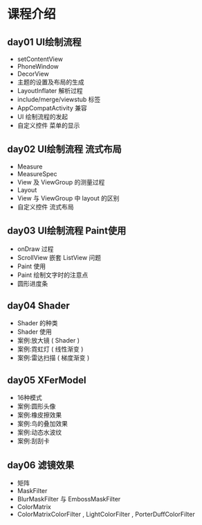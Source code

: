 # 课程介绍 #
## day01 UI绘制流程 ##
- setContentView
- PhoneWindow
- DecorView
- 主题的设置及布局的生成
- LayoutInflater 解析过程
- include/merge/viewstub 标签
- AppCompatActivity 兼容
- UI 绘制流程的发起
- 自定义控件 菜单的显示

## day02 UI绘制流程 流式布局 ##
- Measure
- MeasureSpec 
- View 及 ViewGroup 的测量过程
- Layout
- View 与 ViewGroup 中 layout 的区别
- 自定义控件 流式布局

## day03 UI绘制流程 Paint使用 ##
- onDraw 过程
- ScrollView 嵌套 ListView 问题
- Paint 使用
- Paint 绘制文字时的注意点
- 圆形进度条

## day04 Shader ##
- Shader 的种类
- Shader 使用
- 案例:放大镜 ( Shader )
- 案例:霓虹灯 ( 线性渐变 )
- 案例:雷达扫描 ( 梯度渐变 )

## day05 XFerModel ##
- 16种模式
- 案例:圆形头像
- 案例:橡皮擦效果
- 案例:鸟的叠加效果
- 案例:动态水波纹
- 案例:刮刮卡

## day06 滤镜效果 ##
- 矩阵
- MaskFilter
- BlurMaskFilter 与 EmbossMaskFilter
- ColorMatrix
- ColorMatrixColorFilter , LightColorFilter , PorterDuffColorFilter